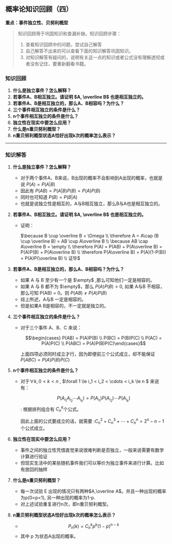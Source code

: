 ## 概率论知识回顾（四）

**重点：事件独立性、贝努利概型**

> 知识回顾用于巩固知识和查漏补缺。知识回顾步骤：
>
> 1. 查看知识回顾中的问题，尝试自己解答
> 2. 自己解答不出来的可以查看下面的知识解答巩固知识。
> 3. 对知识解答有疑问的，说明有关这一点的知识或者公式没有理解透彻或者没有记住，要重新翻看书籍。

### 知识回顾

1. **什么是独立事件？怎么解释？**
2. **若事件A、B相互独立。请证明 $A, \overline B$ 也是相互独立的。**
3. **若事件A、B是相互独立的，那么A、B相容吗？为什么？**
4. **三个事件相互独立的条件是什么？**
5. **n个事件相互独立的条件是什么？**
6. **独立性在现实中要怎么应用？**
7. **什么是n重贝努利概型？**
8. **n重贝努利概型状态A恰好出现k次的概率怎么表示？**

****

### 知识解答

1. **什么是独立事件？怎么解释？**

   + 对于两个事件A、B来说，B出现的概率不会影响到A出现的概率，也就是说 $P(A) = P(A|B)$
   + 因此有 $P(AB) = P(A|B) P(B) = P(A)P(B)$
   + 同时也可知道 $P(B) = P(B|A)$
   + 也就是说独立性是相互的，A与B相互独立，那么B与A也是相互独立的。

2. **若事件A、B相互独立。请证明 $A, \overline B$ 也是相互独立的。**

   + 证明：

     $\because B \cup \overline B = \Omega \\ \therefore A = A\cap (B \cup \overline B) = AB \cup A\overline B \\ \because AB \cap A\overline B = \empty \\ \therefore P(A) = P(AB) + P(A\overline B) = P(A)P(B) + P(A\overline B) \\ \therefore P(A\overline B) = P(A)(1-P(B)) = P(A)P(\overline B) \\ 证毕$

3. **若事件A、B是相互独立的，那么A、B相容吗？为什么？**

   + 如果 A 与 B 至少有一个是 $\empty$ ,那么可知他们一定是相容的。
   + 如果 A 与 B 都不为 $\empty$，那么 $P(A)P(B) > 0$, 如果 A与B 不相容，那么可知 P(AB) = 0。则 $P(AB) \neq P(A)P(B)$
   + 综上所述，A与B 一定是相容的。
   + 但是如果A B是相容的，不一定就是独立的。 

4. **三个事件相互独立的条件是什么？**

   + 对于三个事件 A、B、C 来说：

     $$\begin{cases} P(AB) = P(A)P(B) \\ P(BC) = P(B)P(C) \\ P(AC) = P(A)P(C) \\ P(ABC) = P(A)P(B)P(C)\end{cases}$$

     上面四项必须同时成立才行，因为即便前三个公式成立，却不能保证 $P(ABC) = P(A)P(B)P(C)$

5. **n个事件相互独立的条件是什么？**

   + 对于$\forall k , 0<k<n$ , $\forall 1 \le i_1 < i_2 < \cdots < i_k \le n $ 来说 有：

     $$ P(A_{i_1}A_{i_2}\cdots A_{i_k}) = P(A_{i_1})P(A_{i_2})\cdots P(A_{i_k})$$ : 根据排列组合有 $C_n^k$个公式。

     因此上面的公式要成立的话，就需要 :$C_n^2 + C_n^3 + \cdots + C_n^n = 2^n - n - 1$ 个公式成立。

6. **独立性在现实中要怎么应用？**

   + 事件之间的独立性凭借直觉来说很难判断是否独立，一般来说需要有数学计算进行验证
   + 但现实生活中的某些随机事件我们可以等价为独立事件来进行计算。比如有放回的抽样

7. **什么是n重贝努利概型？**

   + 每一次试验 E 出现的情况只有两种$A,\overline A$。并且一种出现的概率为p(0<p<1), 另一种出现的概率为1-p.
   + 对上述试验重复进行n次，即n重贝努利概型。

8. **n重贝努利概型状态A恰好出现k次的概率怎么表示？**

   + $$P_n(k) = C_n^k p^k(1-p)^{n-k}$$
   + 其中 p 为状态A出现的概率。

### 